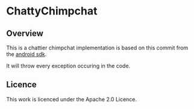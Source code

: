 # ChattyChimpchat

## Overview

This is a chattier chimpchat implementation is based on this commit from the
 [android sdk](https://android.googlesource.com/platform/tools/swt/+/8473a98937b4d1d9e04026c6b51682e243041ca0).
 
It will throw every exception occuring in the code.

## Licence

This work is licenced under the Apache 2.0 Licence.
